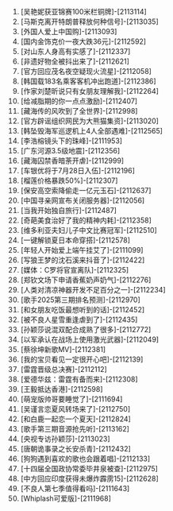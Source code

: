 
1. [吴艳妮获亚锦赛100米栏铜牌]-[2113114]
1. [马斯克离开特朗普释放何种信号]-[2113035]
1. [外国人爱上中国购]-[2113093]
1. [国内金饰克价一夜大跌36元]-[2112592]
1. [对山东人身高有实感了]-[2112337]
1. [非遗好物全被抖出来了]-[2112621]
1. [官方回应茂名夜空疑现火流星]-[2112058]
1. [韩国载183名乘客客机冲出跑道]-[2112386]
1. [作家刘楚昕说只有女朋友理解我]-[2112264]
1. [给减脂期的你一点点激励]-[2112407]
1. [藏海传的风吹到了全世界]-[2112998]
1. [官方辟谣组织网民为大熊猫集资]-[2113020]
1. [韩坠毁海军巡逻机上4人全部遇难]-[2112565]
1. [李浩榕镜头下的珠峰]-[2111953]
1. [广东河源3.5级地震]-[2112356]
1. [藏海囚禁香暗荼开虐]-[2112999]
1. [车银优将于7月28日入伍]-[2112196]
1. [榴莲价格暴跌50%]-[2112307]
1. [保安高空索降偷走一亿元玉石]-[2112637]
1. [中国寻亲网宣布关闭服务器]-[2112056]
1. [当我开始独自旅行]-[2112487]
1. [奇葩美食治好了我的精神内耗]-[2112358]
1. [维多利亚夫妇儿子中文比赛冠军]-[2112510]
1. [一键解锁夏日本命穿搭]-[2112578]
1. [年轻人开始爱上端午挂艾了]-[2111099]
1. [写狼王梦的沈石溪来抖音了]-[2112422]
1. [媒体：C罗将官宣离队]-[2112325]
1. [郑钦文场下申请香蕉奶声奶气]-[2112276]
1. [人类对清凉神器开发不足百分之一]-[2112234]
1. [歌手2025第三期排名预测]-[2112970]
1. [和女朋友吃饭最想听到的话]-[2112452]
1. [被不良人星雪重逢虐到了]-[2112435]
1. [孙颖莎说混双配合成熟了很多]-[2112772]
1. [以军承认在战场上使用激光武器]-[2112049]
1. [蔡徐坤新歌MV]-[2112381]
1. [我的宝贝看见一定很开心吧]-[2112139]
1. [雷霆晋级总决赛]-[2112112]
1. [爱德华兹：雷霆有备而来]-[2112308]
1. [王毅抵达香港]-[2112598]
1. [萌宠版帅哥要睡觉了]-[2111694]
1. [吴谨言恋夏风转场来了]-[2112750]
1. [和白鹿一起恋一个夏天]-[2112824]
1. [歌手第三期音源抢先听]-[2113162]
1. [央视专访孙颖莎]-[2113023]
1. [唐朝诡事录之长安杀青]-[2112432]
1. [狗狗遇到喜欢的歌也会跟着唱]-[2112133]
1. [十四届全国政协常委毕井泉被查]-[2112975]
1. [中方回应印度获得未爆炸霹雳15]-[2112628]
1. [不良人第七季值得看吗]-[2111643]
1. [Whiplash可爱版]-[2111968]
